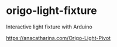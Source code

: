 # origo-light-fixture
Interactive light fixture with Arduino

https://anacatharina.com/Origo-Light-Pivot
